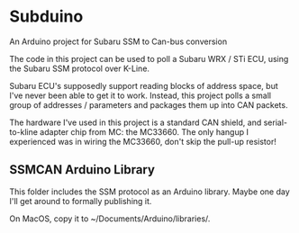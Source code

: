 # Subduino

An Arduino project for Subaru SSM to Can-bus conversion

The code in this project can be used to poll a Subaru WRX / STi ECU, using the Subaru SSM protocol over K-Line. 

Subaru ECU's supposedly support reading blocks of address space, but I've never been able to get it to work. 
Instead, this project polls a small group of addresses / parameters and packages them up into CAN packets.

The hardware I've used in this project is a standard CAN shield, and serial-to-kline adapter chip from MC: the MC33660.
The only hangup I experienced was in wiring the MC33660, don't skip the pull-up resistor!

## SSMCAN Arduino Library

This folder includes the SSM protocol as an Arduino library. Maybe one day I'll get around to formally publishing it.

On MacOS, copy it to ~/Documents/Arduino/libraries/.

